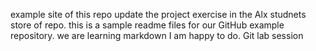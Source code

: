  example site of this repo
update the project  exercise in  the Alx studnets store of repo.
this is a sample readme files for our GitHub example repository. we are learning markdown
I am  happy to do.
Git lab session
